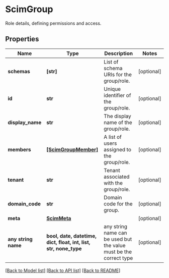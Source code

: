 # ScimGroup

Role details, defining permissions and access.

## Properties
Name | Type | Description | Notes
------------ | ------------- | ------------- | -------------
**schemas** | **[str]** | List of schema URIs for the group/role. | [optional] 
**id** | **str** | Unique identifier of the group/role. | [optional] 
**display_name** | **str** | The display name of the group/role. | [optional] 
**members** | [**[ScimGroupMember]**](ScimGroupMember.md) | A list of users assigned to the group/role. | [optional] 
**tenant** | **str** | Tenant associated with the group/role. | [optional] 
**domain_code** | **str** | Domain code for the group. | [optional] 
**meta** | [**ScimMeta**](ScimMeta.md) |  | [optional] 
**any string name** | **bool, date, datetime, dict, float, int, list, str, none_type** | any string name can be used but the value must be the correct type | [optional]

[[Back to Model list]](../README.md#documentation-for-models) [[Back to API list]](../README.md#documentation-for-api-endpoints) [[Back to README]](../README.md)


